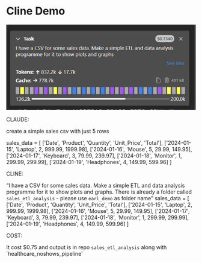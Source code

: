 # Cline Demo

![cline](./sales_etl_analysis/screenshot-cline.png)


CLAUDE: 

create a simple sales csv with just 5 rows

sales_data = [
    ['Date', 'Product', 'Quantity', 'Unit_Price', 'Total'],
    ['2024-01-15', 'Laptop', 2, 999.99, 1999.98],
    ['2024-01-16', 'Mouse', 5, 29.99, 149.95],
    ['2024-01-17', 'Keyboard', 3, 79.99, 239.97],
    ['2024-01-18', 'Monitor', 1, 299.99, 299.99],
    ['2024-01-19', 'Headphones', 4, 149.99, 599.96]
]

CLINE:

“I have a CSV for some sales data. Make a simple ETL and data analysis programme for it to show plots and graphs. There is already a folder called `sales_etl_analysis` - please use `earl_demo` as folder name”
sales_data = [
    ['Date', 'Product', 'Quantity', 'Unit_Price', 'Total'],
    ['2024-01-15', 'Laptop', 2, 999.99, 1999.98],
    ['2024-01-16', 'Mouse', 5, 29.99, 149.95],
    ['2024-01-17', 'Keyboard', 3, 79.99, 239.97],
    ['2024-01-18', 'Monitor', 1, 299.99, 299.99],
    ['2024-01-19', 'Headphones', 4, 149.99, 599.96]
]

COST: 

It cost $0.75 and output is in repo `sales_etl_analysis` along with `healthcare_noshows_pipeline'